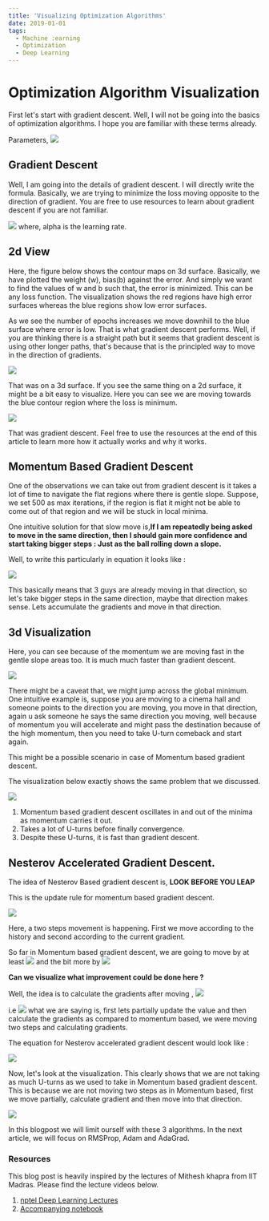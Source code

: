 ```yaml
---
title: 'Visualizing Optimization Algorithms'
date: 2019-01-01
tags:
  - Machine :earning
  - Optimization
  - Deep Learning
---
```


# Optimization Algorithm Visualization

First let's start with gradient descent. Well, I will not be going into the basics of optimization algorithms. I hope you are familiar with these terms already.

Parameters, 
![](https://raw.githubusercontent.com/prajinkhadka/Optimization_Algorithms_Visualization/master/Visualization%20Results/DeepinScreenshot_select-area_20201215155920.png)


## Gradient Descent

Well, I am going into the details of gradient descent. I will directly write the formula. Basically, we are trying to minimize the loss moving opposite to the direction of gradient. You are free to use  resources to learn about gradient descent if you are not familiar.

![](https://raw.githubusercontent.com/prajinkhadka/Optimization_Algorithms_Visualization/master/Visualization%20Results/DeepinScreenshot_select-area_20201215160133.png)
where, alpha is the learning rate. 

## 2d View

Here, the figure below shows the contour maps on 3d surface. Basically, we have plotted the weight (w), bias(b) against the error. And simply we want to find the values of w and b such that, the error is minimized. This can be any loss function. The visualization shows the red regions have high error surfaces whereas the blue regions show low error surfaces.

As we see the number of epochs increases we move downhill to the blue surface where error is low. That is what gradient descent performs. Well, if you are thinking there is a straight path but it seems that gradient descent is using other longer paths, that's because that is the principled way to move in the direction of gradients.

![](https://raw.githubusercontent.com/prajinkhadka/Optimization_Algorithms_Visualization/master/Visualization%20Results/gGD_3d.gif)

That was on a 3d surface. If you see the same thing on a 2d surface, it might be a bit easy to visualize. Here you can see we are moving towards the blue contour region where the loss is minimum.

![](https://raw.githubusercontent.com/prajinkhadka/Optimization_Algorithms_Visualization/master/Visualization%20Results/Gradidnet%20Descetn%202d.gif)

That was gradient descent. Feel free to use the resources at the end of this article to learn more how it actually works and why it works.

## Momentum Based Gradient Descent

One of the observations we can take out from gradient descent is it takes a lot of time to navigate the flat regions where there is gentle slope. Suppose, we set 500 as max iterations, if the region is flat it might not be able to come out of that region and we will be stuck in local minima.

One intuitive solution for that slow move is,**If I am repeatedly being asked to move in the same direction, then I should gain more confidence and start taking bigger steps : Just as the ball rolling down a slope.**

Well, to write this particularly in equation it looks like :

![](https://raw.githubusercontent.com/prajinkhadka/Optimization_Algorithms_Visualization/master/Visualization%20Results/DeepinScreenshot_select-area_20201213111334.png)

This basically means that 3 guys are already moving in that direction, so let's take bigger steps in the same direction, maybe that direction makes sense. Lets accumulate the gradients and move in that direction.

## 3d Visualization

Here, you can see because of the momentum we are moving fast in the gentle slope areas too. It is much much faster than gradient descent.

![](https://raw.githubusercontent.com/prajinkhadka/Optimization_Algorithms_Visualization/master/Visualization%20Results/Momentum%20GD%203d.gif)

There might be a caveat that, we might jump across the global minimum. One intuitive example is, suppose you are moving to a cinema hall and someone points to the direction you are moving, you move in that direction, again u  ask someone he says the same direction you moving, well because of momentum you will accelerate and might pass the destination because of the high momentum, then you need to take U-turn comeback and start again.

This might be a possible scenario in case of Momentum based gradient descent.

The visualization below exactly shows the same problem that we discussed.

![](https://raw.githubusercontent.com/prajinkhadka/Optimization_Algorithms_Visualization/master/Visualization%20Results/Momentum%20GD%202d.gif)


1. Momentum based gradient descent oscillates in and out of the minima as momentum carries it out.
2. Takes a lot of U-turns before finally convergence.
3. Despite these U-turns, it is fast than gradient descent.

## Nesterov Accelerated Gradient Descent.

The idea of Nesterov Based gradient descent is, **LOOK BEFORE YOU LEAP**

This is the update rule for momentum based gradient descent.

![](https://raw.githubusercontent.com/prajinkhadka/Optimization_Algorithms_Visualization/master/Visualization%20Results/DeepinScreenshot_select-area_20201213111334.png)

Here, a two steps movement is happening. First we move according to the history and second according to the current gradient.

So far in Momentum based gradient descent, we are going to move by at least  ![](https://raw.githubusercontent.com/prajinkhadka/Optimization_Algorithms_Visualization/master/Visualization%20Results/DeepinScreenshot_select-area_20201214183825.png) and the bit more by ![](https://raw.githubusercontent.com/prajinkhadka/Optimization_Algorithms_Visualization/master/Visualization%20Results/DeepinScreenshot_select-area_20201214183952.png)

**Can we visualize what improvement could be done here ?**

Well, the idea is to calculate the gradients after moving ,
![](https://raw.githubusercontent.com/prajinkhadka/Optimization_Algorithms_Visualization/53828634aebd83490784a1dc286742f9f7b7ae28/Visualization%20Results/12.svg)

 i.e ![](https://raw.githubusercontent.com/prajinkhadka/Optimization_Algorithms_Visualization/c30eecdd4ebb6a91870a7750e09eb9b6352e10cf/Visualization%20Results/13.svg) what we are saying is, first lets  partially update the value and then calculate the gradients as compared to momentum based, we were moving two steps and calculating gradients.


The equation for Nesterov accelerated gradient descent would look like :

![](https://raw.githubusercontent.com/prajinkhadka/Optimization_Algorithms_Visualization/master/Visualization%20Results/DeepinScreenshot_select-area_20201213111120.png)

Now, let's look at the visualization. This clearly shows that we are not taking as much U-turns as we used to take in Momentum based gradient descent. This is because we are not moving two steps as in Momentum based, first we move partially, calculate gradient and then move into that direction.

![](https://raw.githubusercontent.com/prajinkhadka/Optimization_Algorithms_Visualization/master/Visualization%20Results/NAg%202d.gif)

In this blogpost we will limit ourself with these 3 algorithms. In the next article, we will focus on RMSProp, Adam and AdaGrad.

### Resources

This blog post is heavily inspired by the lectures of Mithesh khapra from IIT Madras. Please find the lecture videos below.

1. [nptel Deep Learning Lectures](https://www.youtube.com/watch?v=giZD8yzXEZ4&list=PLEAYkSg4uSQ1r-2XrJ_GBzzS6I-f8yfRU&index=22)
2. [Accompanying notebook](https://github.com/prajinkhadka/Optimization_Algorithms_Visualization/blob/master/Optimization%20Algorithms%20-%20GD%2C%20NGD%2C%20Adam%2C%20AdaGrad%2C%20Mini-batch%20etc.ipynb) 




